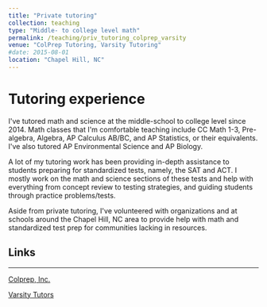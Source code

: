 ```yaml
---
title: "Private tutoring"
collection: teaching
type: "Middle- to college level math"
permalink: /teaching/priv_tutoring_colprep_varsity
venue: "ColPrep Tutoring, Varsity Tutoring"
#date: 2015-08-01        
location: "Chapel Hill, NC"
---
```

# Tutoring experience

I've tutored math and science at the middle-school to college level since 2014. Math classes that I'm comfortable teaching include CC Math 1-3, Pre-algebra, Algebra, AP Calculus AB/BC, and AP Statistics, or their equivalents. I've also tutored AP Environmental Science and AP Biology.

A lot of my tutoring work has been providing in-depth assistance to students preparing for standardized tests, namely, the SAT and ACT. I mostly work on the math and science sections of these tests and help with everything from concept review to testing strategies, and guiding students through practice problems/tests.

Aside from private tutoring, I've volunteered with organizations and at schools around the Chapel Hill, NC area to provide help with math and standardized test prep for communities lacking in resources.

## Links
-----------
[Colprep, Inc.](https://www.colpreptutoring.com/)

[Varsity Tutors](https://www.varsitytutors.com/)
